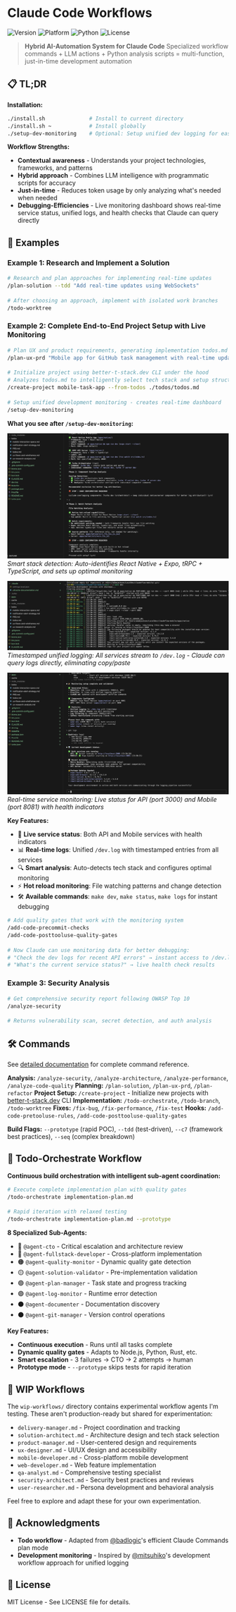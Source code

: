 # Claude Code Workflows

![Version](https://img.shields.io/badge/version-1.0.0-blue.svg)
![Platform](https://img.shields.io/badge/platform-macOS%20%7C%20Linux%20%7C%20Windows-lightgrey.svg)
![Python](https://img.shields.io/badge/python-3.7%2B-green.svg)
![License](https://img.shields.io/badge/license-MIT-green.svg)

> **Hybrid AI-Automation System for Claude Code**
> Specialized workflow commands + LLM actions + Python analysis scripts = multi-function, just-in-time development automation

## 📋 TL;DR

**Installation:**

```bash
./install.sh              # Install to current directory
./install.sh ~            # Install globally
./setup-dev-monitoring    # Optional: Setup unified dev logging for easier debugging
```

**Workflow Strengths:**

- **Contextual awareness** - Understands your project technologies, frameworks, and patterns
- **Hybrid approach** - Combines LLM intelligence with programmatic scripts for accuracy
- **Just-in-time** - Reduces token usage by only analyzing what's needed when needed
- **Debugging-Efficiencies** - Live monitoring dashboard shows real-time service status, unified logs, and health checks that Claude can query directly

## 🚀 Examples

### Example 1: Research and Implement a Solution

```bash
# Research and plan approaches for implementing real-time updates
/plan-solution --tdd "Add real-time updates using WebSockets"

# After choosing an approach, implement with isolated work branches
/todo-worktree
```

### Example 2: Complete End-to-End Project Setup with Live Monitoring

```bash
# Plan UX and product requirements, generating implementation todos.md
/plan-ux-prd "Mobile app for GitHub task management with real-time updates"

# Initialize project using better-t-stack.dev CLI under the hood
# Analyzes todos.md to intelligently select tech stack and setup structure
/create-project mobile-task-app --from-todos ./todos/todos.md

# Setup unified development monitoring - creates real-time dashboard
/setup-dev-monitoring
```

**What you see after `/setup-dev-monitoring`:**

![Stack Detection](images/stack-detection-analysis.png)
_Smart stack detection: Auto-identifies React Native + Expo, tRPC + TypeScript, and sets up optimal monitoring_

![Unified Logs](images/dev-logs-unified.png)
_Timestamped unified logging: All services stream to `/dev.log` - Claude can query logs directly, eliminating copy/paste_

![Service Status](images/service-status-dashboard.png)
_Real-time service monitoring: Live status for API (port 3000) and Mobile (port 8081) with health indicators_

**Key Features:**

- 🚀 **Live service status**: Both API and Mobile services with health indicators
- 📊 **Real-time logs**: Unified `/dev.log` with timestamped entries from all services
- 🔍 **Smart analysis**: Auto-detects tech stack and configures optimal monitoring
- ⚡ **Hot reload monitoring**: File watching patterns and change detection
- 🛠️ **Available commands**: `make dev`, `make status`, `make logs` for instant debugging

```bash
# Add quality gates that work with the monitoring system
/add-code-precommit-checks
/add-code-posttooluse-quality-gates

# Now Claude can use monitoring data for better debugging:
# "Check the dev logs for recent API errors" → instant access to /dev.log
# "What's the current service status?" → live health check results
```

### Example 3: Security Analysis

```bash
# Get comprehensive security report following OWASP Top 10
/analyze-security

# Returns vulnerability scan, secret detection, and auth analysis
```

## 🛠️ Commands

See [detailed documentation](docs/detailed-documentation.md) for complete command reference.

**Analysis:** `/analyze-security`, `/analyze-architecture`, `/analyze-performance`, `/analyze-code-quality`
**Planning:** `/plan-solution`, `/plan-ux-prd`, `/plan-refactor`
**Project Setup:** `/create-project` - Initialize new projects with [better-t-stack.dev](https://better-t-stack.dev/new) CLI
**Implementation:** `/todo-orchestrate`, `/todo-branch`, `/todo-worktree`
**Fixes:** `/fix-bug`, `/fix-performance`, `/fix-test`
**Hooks:** `/add-code-pretooluse-rules`, `/add-code-posttooluse-quality-gates`

**Build Flags:** `--prototype` (rapid POC), `--tdd` (test-driven), `--c7` (framework best practices), `--seq` (complex breakdown)

## 🤖 Todo-Orchestrate Workflow

**Continuous build orchestration with intelligent sub-agent coordination:**

```bash
# Execute complete implementation plan with quality gates
/todo-orchestrate implementation-plan.md

# Rapid iteration with relaxed testing
/todo-orchestrate implementation-plan.md --prototype
```

**8 Specialized Sub-Agents:**

- 🔴 `@agent-cto` - Critical escalation and architecture review
- 🔵 `@agent-fullstack-developer` - Cross-platform implementation
- 🟠 `@agent-quality-monitor` - Dynamic quality gate detection
- 🟡 `@agent-solution-validator` - Pre-implementation validation
- 🟢 `@agent-plan-manager` - Task state and progress tracking
- 🟣 `@agent-log-monitor` - Runtime error detection
- ⚫ `@agent-documenter` - Documentation discovery
- ⚫ `@agent-git-manager` - Version control operations

**Key Features:**

- **Continuous execution** - Runs until all tasks complete
- **Dynamic quality gates** - Adapts to Node.js, Python, Rust, etc.
- **Smart escalation** - 3 failures → CTO → 2 attempts → human
- **Prototype mode** - `--prototype` skips tests for rapid iteration

## 📁 WIP Workflows

The `wip-workflows/` directory contains experimental workflow agents I'm testing. These aren't production-ready but shared for experimentation:

- `delivery-manager.md` - Project coordination and tracking
- `solution-architect.md` - Architecture design and tech stack selection
- `product-manager.md` - User-centered design and requirements
- `ux-designer.md` - UI/UX design and accessibility
- `mobile-developer.md` - Cross-platform mobile development
- `web-developer.md` - Web feature implementation
- `qa-analyst.md` - Comprehensive testing specialist
- `security-architect.md` - Security best practices and reviews
- `user-researcher.md` - Persona development and behavioral analysis

Feel free to explore and adapt these for your own experimentation.

## 🙏 Acknowledgments

- **Todo workflow** - Adapted from [@badlogic](https://github.com/badlogic/claude-commands/blob/main/todo.md)'s efficient Claude Commands plan mode
- **Development monitoring** - Inspired by [@mitsuhiko](https://github.com/mitsuhiko)'s development workflow approach for unified logging

## 📄 License

MIT License - See LICENSE file for details.
